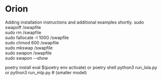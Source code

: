 # Orion

Adding installation instructions and additional examples shortly.
sudo swapoff /swapfile \
sudo rm /swapfile \
sudo fallocate -l 100G /swapfile \
sudo chmod 600 /swapfile \
sudo mkswap /swapfile \
sudo swapon /swapfile \
sudo swapon --show


poetry install
eval $(poetry env activate)
or 
poetry shell
python3 run_lola.py
or
python3 run_mlp.py # (smaller model)


